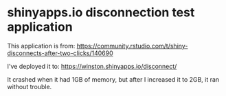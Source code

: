 # shinyapps.io disconnection test application

This application is from: https://community.rstudio.com/t/shiny-disconnects-after-two-clicks/140690

I've deployed it to: https://winston.shinyapps.io/disconnect/

It crashed when it had 1GB of memory, but after I increased it to 2GB, it ran without trouble.
